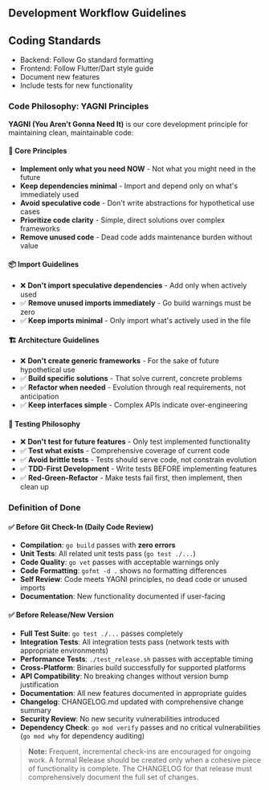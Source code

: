 ## Development Workflow Guidelines



## Coding Standards
- Backend: Follow Go standard formatting
- Frontend: Follow Flutter/Dart style guide
- Document new features
- Include tests for new functionality


### Code Philosophy: YAGNI Principles

**YAGNI (You Aren't Gonna Need It)** is our core development principle for maintaining clean, maintainable code:

#### 🎯 **Core Principles**
- **Implement only what you need NOW** - Not what you might need in the future
- **Keep dependencies minimal** - Import and depend only on what's immediately used
- **Avoid speculative code** - Don't write abstractions for hypothetical use cases
- **Prioritize code clarity** - Simple, direct solutions over complex frameworks
- **Remove unused code** - Dead code adds maintenance burden without value

#### 📦 **Import Guidelines**
- ❌ **Don't import speculative dependencies** - Add only when actively used
- ✅ **Remove unused imports immediately** - Go build warnings must be zero
- ✅ **Keep imports minimal** - Only import what's actively used in the file

#### 🏗️ **Architecture Guidelines**
- ❌ **Don't create generic frameworks** - For the sake of future hypothetical use
- ✅ **Build specific solutions** - That solve current, concrete problems
- ✅ **Refactor when needed** - Evolution through real requirements, not anticipation
- ✅ **Keep interfaces simple** - Complex APIs indicate over-engineering

#### 🔧 **Testing Philosophy**
- ❌ **Don't test for future features** - Only test implemented functionality
- ✅ **Test what exists** - Comprehensive coverage of current code
- ✅ **Avoid brittle tests** - Tests should serve code, not constrain evolution
- ✅ **TDD-First Development** - Write tests BEFORE implementing features
- ✅ **Red-Green-Refactor** - Make tests fail first, then implement, then clean up

### Definition of Done

#### ✅ **Before Git Check-In (Daily Code Review)**
- **Compilation**: `go build` passes with **zero errors**
- **Unit Tests**: All related unit tests pass (`go test ./...`)
- **Code Quality**: `go vet` passes with acceptable warnings only
- **Code Formatting**: `gofmt -d .` shows no formatting differences
- **Self Review**: Code meets YAGNI principles, no dead code or unused imports
- **Documentation**: New functionality documented if user-facing

#### ✅ **Before Release/New Version**
- **Full Test Suite**: `go test ./...` passes completely
- **Integration Tests**: All integration tests pass (network tests with appropriate environments)
- **Performance Tests**: `./test_release.sh` passes with acceptable timing
- **Cross-Platform**: Binaries build successfully for supported platforms
- **API Compatibility**: No breaking changes without version bump justification
- **Documentation**: All new features documented in appropriate guides
- **Changelog**: CHANGELOG.md updated with comprehensive change summary
- **Security Review**: No new security vulnerabilities introduced
- **Dependency Check**: `go mod verify` passes and no critical vulnerabilities (`go mod why` for dependency auditing)

> **Note:** Frequent, incremental check-ins are encouraged for ongoing work. A formal Release should be created only when a cohesive piece of functionality is complete. The CHANGELOG for that release must comprehensively document the full set of changes.
